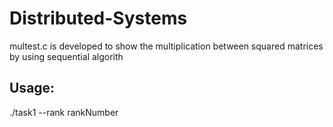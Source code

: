 # Distributed-Systems
multest.c is developed to show the multiplication between squared matrices by using sequential algorith

## Usage:
./task1 --rank rankNumber

